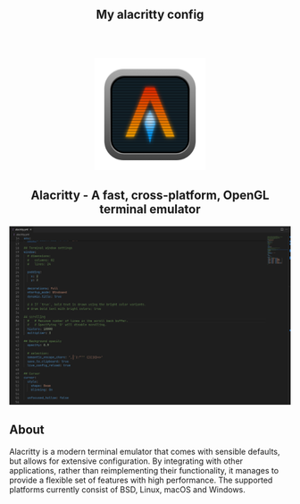 <h2 align="center">My alacritty config</h2>
<br>
<br>
<p align="center">
    <img width="200" alt="Alacritty Logo" src="https://raw.githubusercontent.com/alacritty/alacritty/master/extra/logo/compat/alacritty-term%2Bscanlines.png">
</p>

<h2 align="center">Alacritty - A fast, cross-platform, OpenGL terminal emulator</h2>

<p align="center">
  <img width="600"
       alt="Alacritty - A fast, cross-platform, OpenGL terminal emulator"
       src="https://github.com/richardbendli/alacritty/blob/main/img/alacritty.png">
</p>

## About

Alacritty is a modern terminal emulator that comes with sensible defaults, but
allows for extensive configuration. By integrating with other
applications, rather than reimplementing their functionality, it manages to
provide a flexible set of features with high performance.
The supported platforms currently consist of BSD, Linux, macOS and Windows.
